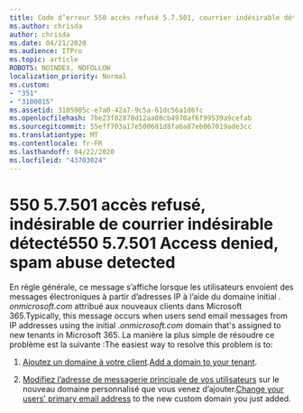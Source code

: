 ```yaml
---
title: Code d’erreur 550 accès refusé 5.7.501, courrier indésirable détecté
ms.author: chrisda
author: chrisda
ms.date: 04/21/2020
ms.audience: ITPro
ms.topic: article
ROBOTS: NOINDEX, NOFOLLOW
localization_priority: Normal
ms.custom:
- "351"
- "3100015"
ms.assetid: 3105905c-e7a0-42a7-9c5a-61dc56a1d6fc
ms.openlocfilehash: 7be23f02878d12aa08cb4970af6f99539a9cefab
ms.sourcegitcommit: 55eff703a17e500681d8fa6a87eb067019ade3cc
ms.translationtype: MT
ms.contentlocale: fr-FR
ms.lasthandoff: 04/22/2020
ms.locfileid: "43703024"
---
```

# <a name="550-57501-access-denied-spam-abuse-detected"></a><span data-ttu-id="b5352-102">550 5.7.501 accès refusé, indésirable de courrier indésirable détecté</span><span class="sxs-lookup"><span data-stu-id="b5352-102">550 5.7.501 Access denied, spam abuse detected</span></span>

<span data-ttu-id="b5352-103">En règle générale, ce message s’affiche lorsque les utilisateurs envoient des messages électroniques à partir d’adresses IP à l’aide du domaine initial *. onmicrosoft.com* attribué aux nouveaux clients dans Microsoft 365.</span><span class="sxs-lookup"><span data-stu-id="b5352-103">Typically, this message occurs when users send email messages from IP addresses using the initial *.onmicrosoft.com* domain that's assigned to new tenants in Microsoft 365.</span></span> <span data-ttu-id="b5352-104">La manière la plus simple de résoudre ce problème est la suivante :</span><span class="sxs-lookup"><span data-stu-id="b5352-104">The easiest way to resolve this problem is to:</span></span>

1. <span data-ttu-id="b5352-105">[Ajoutez un domaine à votre client](https://docs.microsoft.com//office365/admin/setup/add-domain).</span><span class="sxs-lookup"><span data-stu-id="b5352-105">[Add a domain to your tenant](https://docs.microsoft.com//office365/admin/setup/add-domain).</span></span>

2. <span data-ttu-id="b5352-106">[Modifiez l’adresse de messagerie principale de vos utilisateurs](https://docs.microsoft.com//office365/admin/add-users/change-a-user-name-and-email-address) sur le nouveau domaine personnalisé que vous venez d’ajouter.</span><span class="sxs-lookup"><span data-stu-id="b5352-106">[Change your users' primary email address](https://docs.microsoft.com//office365/admin/add-users/change-a-user-name-and-email-address) to the new custom domain you just added.</span></span>
